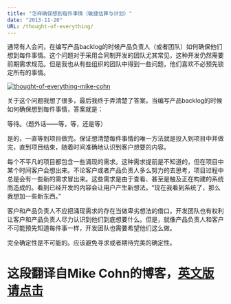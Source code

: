 ```yaml
---
title: "怎样确保想到每件事情（敏捷估算与计划）"
date: "2013-11-20"
URL: /thought-of-everything/
---
```


通常有人会问，在编写产品backlog的时候产品负责人（或者团队）如何确保他们想到每件事情。这个问题对于采用合同制开发的团队尤其常见，这种开发仍然需要前期需求规范。但是我也从有些组织的团队中得到一些问题，他们喜欢不必预先锁定所有的事情。

[![thought-of-everything-mike-cohn](/wp-content/uploads/2013/11/thought-of-everything-mike-cohn-300x225.jpg)](/wp-content/uploads/2013/11/thought-of-everything-mike-cohn.jpg)

关于这个问题我想了很多，最后我终于弄清楚了答案。当编写产品backlog的时候如何确保想到每件事情，答案就是：

等待。（题外话——等，等，还是等）

是的，一直等到项目做完。保证想清楚每件事情的唯一方法就是投入到项目中并做完，直到项目结束，随着时间准确地认识到客户想要的内容。

每个不平凡的项目都包含一些涌现的需求。这种需求提前是不知道的，但在项目中某个时间客户会想出来。不论客户或者产品负责人多么努力的去思考，项目过程中总是会有一些新的需求冒出来。这些需求是由于查看、甚至是触及正在构建的系统而造成的。看到已经开发的内容会让用户产生新想法。“现在我看到系统了，那么我想加一些新东西。”

客户和产品负责人不应把涌现需求的存在当做卑劣想法的借口。开发团队也有权利让客户和产品负责人尽力认识到他们到底想要什么。但是，就像产品负责人和客户不可能预先知道每件事一样，开发团队也需要希望他们这么做。

完全确定性是不可能的。应该避免寻求或者期待完美的确定性。

# 这段翻译自Mike Cohn的博客，[英文版请点击](http://www.mountaingoatsoftware.com/blog/how-to-be-sure-youve-thought-of-everything)
